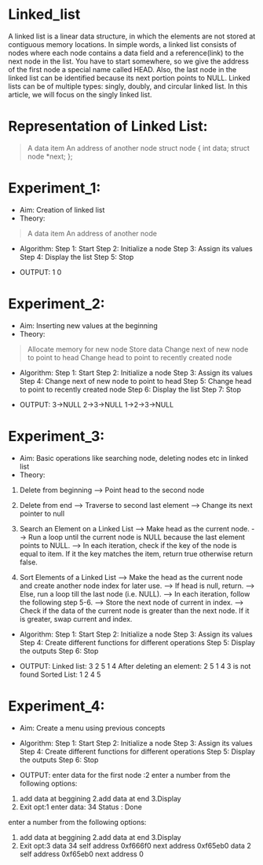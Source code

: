 # Linked_list

A linked list is a linear data structure, in which the elements are not stored at contiguous memory locations.
In simple words, a linked list consists of nodes where each node contains a data field and a reference(link) to the next node in the list.
You have to start somewhere, so we give the address of the first node a special name called HEAD. 
Also, the last node in the linked list can be identified because its next portion points to NULL.
Linked lists can be of multiple types: singly, doubly, and circular linked list. In this article, we will focus on the singly linked list. 

# Representation of Linked List:
> A data item
> An address of another node
struct node
{
  int data;
  struct node *next;
};

# Experiment_1:
* Aim: Creation of linked list
* Theory: 
> A data item
> An address of another node

* Algorithm:
  Step 1: Start
  Step 2: Initialize a node
  Step 3: Assign its values
  Step 4: Display the list
  Step 5: Stop

* OUTPUT:
  1 0

# Experiment_2:
* Aim: Inserting new values at the beginning
* Theory: 
> Allocate memory for new node
> Store data
> Change next of new node to point to head
> Change head to point to recently created node

* Algorithm:
  Step 1: Start
  Step 2: Initialize a node
  Step 3: Assign its values
  Step 4: Change next of new node to point to head
  Step 5: Change head to point to recently created node
  Step 6: Display the list
  Step 7: Stop

* OUTPUT:
3->NULL
2->3->NULL
1->2->3->NULL

# Experiment_3:
* Aim: Basic operations like searching node, deleting nodes etc in linked list
* Theory: 

1. Delete from beginning
--> Point head to the second node

2. Delete from end
--> Traverse to second last element
--> Change its next pointer to null

3. Search an Element on a Linked List
--> Make head as the current node.
--> Run a loop until the current node is NULL because the last element points to NULL.
--> In each iteration, check if the key of the node is equal to item. If it the key matches the item, return true otherwise return false.

4. Sort Elements of a Linked List
--> Make the head as the current node and create another node index for later use.
--> If head is null, return.
--> Else, run a loop till the last node (i.e. NULL).
--> In each iteration, follow the following step 5-6.
--> Store the next node of current in index.
--> Check if the data of the current node is greater than the next node. If it is greater, swap current and index.

* Algorithm:
  Step 1: Start
  Step 2: Initialize a node
  Step 3: Assign its values
  Step 4: Create different functions for different operations
  Step 5: Display the outputs
  Step 6: Stop

* OUTPUT:
Linked list: 3 2 5 1 4 
After deleting an element: 2 5 1 4 
3 is not found
Sorted List: 1 2 4 5 

# Experiment_4:
* Aim: Create a menu using previous concepts 
* Algorithm: 
  Step 1: Start
  Step 2: Initialize a node
  Step 3: Assign its values
  Step 4: Create different functions for different operations
  Step 5: Display the outputs
  Step 6: Stop

* OUTPUT:
enter data for the first node :2
enter a number from the following options:
1. add data at beggining 
2.add data at end
3.Display
0. Exit
opt:1
enter data: 34
Status : Done

enter a number from the following options:
1. add data at beggining 
2.add data at end
3.Display
0. Exit
opt:3
data  34  self address  0xf666f0  next address  0xf65eb0
data  2  self address  0xf65eb0  next address  0
